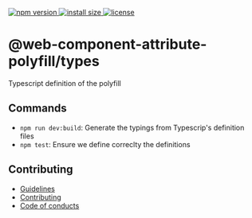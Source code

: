 <p>
    <a href="https://www.npmjs.com/package/@web-component-attribute-polyfill/types">
    <img src="https://img.shields.io/npm/v/@web-component-attribute-polyfill/types" alt="npm version">
  </a>

  <a href="https://packagephobia.now.sh/result?p=@web-component-attribute-polyfill/types">
    <img src="https://packagephobia.now.sh/badge?p=@web-component-attribute-polyfill/types" alt="install size">
  </a>

  <a href="https://github.com/rochejul/web-component-attribute-polyfill/blob/main/LICENSE">
    <img src="https://img.shields.io/npm/l/@web-component-attribute-polyfill/types.svg" alt="license">
  </a>
</p>

# @web-component-attribute-polyfill/types

Typescript definition of the polyfill

## Commands

- `npm run dev:build`: Generate the typings from Typescrip's definition files
- `npm test`: Ensure we define correclty the definitions

## Contributing

- [Guidelines](../../docs/GUIDELINES.md)
- [Contributing](../../docs/CONTRIBUTING.md)
- [Code of conducts](../../docs/CODE_OF_CONDUCTS.md)

